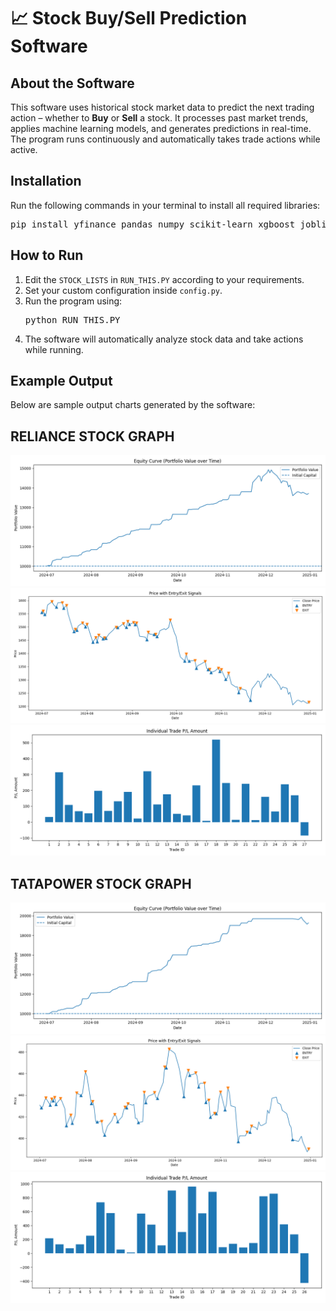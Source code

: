 <h1>📈 Stock Buy/Sell Prediction Software</h1>

<h2>About the Software</h2>
<p>
This software uses historical stock market data to predict the next trading action – 
whether to <strong>Buy</strong> or <strong>Sell</strong> a stock. It processes past market trends, applies 
machine learning models, and generates predictions in real-time. The program runs continuously and 
automatically takes trade actions while active.
</p>

<h2>Installation</h2>
<p>Run the following commands in your terminal to install all required libraries:</p>
<pre>
pip install yfinance pandas numpy scikit-learn xgboost joblib matplotlib
</pre>

<h2>How to Run</h2>
<ol>
<li>Edit the <code>STOCK_LISTS</code> in <code>RUN_THIS.PY</code> according to your requirements.</li>
<li>Set your custom configuration inside <code>config.py</code>.</li>
<li>Run the program using:
<pre>
python RUN_THIS.PY
</pre>
</li>
<li>The software will automatically analyze stock data and take actions while running.</li>
</ol>

<h2>Example Output</h2>
<p>Below are sample output charts generated by the software:</p>
<h2>RELIANCE STOCK GRAPH</h2>
<img src="RELIANCE_equity_curve.png" alt="Equity Curve" style="max-width:100%;height:auto;">
<img src="RELIANCE_price_with_signals.png" alt="Price with Signals" style="max-width:100%;height:auto;">
<img src="RELIANCE_trade_pnl_bars.png" alt="Price with Signals" style="max-width:100%;height:auto;">

<h2>TATAPOWER STOCK GRAPH</h2>
<img src="TATAPOWER_equity_curve.png" alt="Equity Curve" style="max-width:100%;height:auto;">
<img src="TATAPOWER_price_with_signals.png" alt="Price with Signals" style="max-width:100%;height:auto;">
<img src="TATAPOWER_trade_pnl_bars.png" alt="Price with Signals" style="max-width:100%;height:auto;">

</body>
